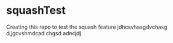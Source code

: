 # squashTest
Creating this repo to test the squash feature 
jdhcsvhasgdvchasg
d,jgcvshmdcad chgsd
adncjdj